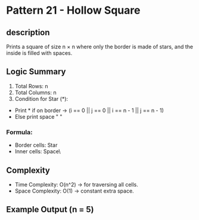 # Pattern 21 - Hollow Square

## description
Prints a square of size n × n where only the border is made of stars, and the inside is filled with spaces.

## Logic Summary 
1. Total Rows: n
2. Total Columns: n
3. Condition for Star (*):
  - Print * if on border → (i == 0 || j == 0 || i == n - 1 || j == n - 1)
  - Else print space " "

### Formula:
- Border cells: Star
- Inner cells: Space\

## Complexity
- Time Complexity: O(n^2) → for traversing all cells.
- Space Complexity: O(1) → constant extra space.

## Example Output (n = 5)
